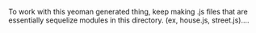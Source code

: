 To work with this yeoman generated thing, keep making .js files that are essentially sequelize modules in this directory. (ex, house.js, street.js)....
